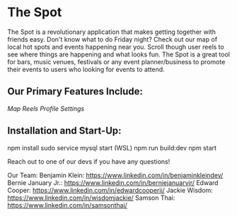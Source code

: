 # The Spot

The Spot is a revolutionary application that makes getting together with friends easy. Don't know what to do Friday night? Check out our map of local hot spots and events happening near you. Scroll though user reels to see where things are happening and what looks fun. The Spot is a great tool for bars, music venues, festivals or any event planner/business to promote their events to users who looking for events to attend.

## Our Primary Features Include:
   *Map*
   *Reels*
   *Profile*
   *Settings*

## Installation and Start-Up:
  npm install
  sudo service mysql start (WSL)
  npm run build:dev
  npm start

Reach out to one of our devs if you have any questions!

Our Team:
  Benjamin Klein: https://www.linkedin.com/in/benjaminkleindev/
  Bernie January Jr.: https://www.linkedin.com/in/berniejanuaryjr/
  Edward Cooper: https://www.linkedin.com/in/edwardcooperii/
  Jackie Wisdom: https://www.linkedin.com/in/wisdomjackie/
  Samson Thai: https://www.linkedin.com/in/samsonthai/

